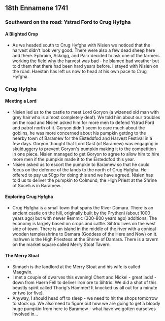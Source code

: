 ## 18th Ennamene 1741
### Southward on the road: Ystrad Ford to Crug Hyfgha
#### A Blighted Crop
* As we headed south to Crug Hyfgha with Nisien we noticed that the harvest didn't look very good. There were also a few dead sheep here and there. Ephraim, Askrigg, and Parx decided to ask one of the farmers working the field why the harvest was bad - he blamed bad weather but told them that there had been hard years before. I stayed with Nisien on the road. Haestan has left us now to head at his own pace to Crug Hyfgha.

### Crug Hyfgha
#### Meeting a Lord
* Nisien led us to the castle to meet Lord Goryon (a wizened old man with grey hair who is almost completely deaf). We told him about our troubles on the road and Nisien asked him for more men to defend Ystrad Ford and patrol north of it. Goryon didn't seem to care much about the goblins, he was more concerned about his pumpkin getting to the nearby town of Baramew for the Eisteddfod and Harvest Festival in a few days. Goryon thought that Lord Gast (of Baramew) was engaging in skulduggery to prevent Goryon's pumpkin making it to the competition in one piece. Nisien managed to get Goryon to agree to allow him to hire more men if the pumpkin made it to the Eisteddfod this year.
* Nisien asked us to escort the pumpkin to Baramew so that he could focus on the defence of the lands to the north of Crug Hyfgha. He offered to pay us 50gp for doing this and we have agreed. Nisien has told us to deliver the pumpkin to Colmund, the High Priest at the Shrine of Sucellus in Baramew.

#### Exploring Crug Hyfgha
* Crug Hyfgha is a small town that spans the River Damara. There is an ancient castle on the hill, originally built by the Prytheni (about 1000 years ago) but with newer Remmic (300-800 years ago) additions. The economy is largely based on crops and cattle. Sihtric lives on the west side of town. There is an island in the middle of the river with a conical wooden temple/shrine to Damara (Goddess of the Here and Now) on it. Inahwen is the High Priestess at the Shrine of Damara. There is a tavern on the market square called Merry Stoat Tavern.

#### The Merry Stoat
* Sinnach is the landlord at the Merry Stoat and his wife is called Maegwin.
* I met a couple of dwarves this evening! Chert and Nickel - great lads! - down from Haern Fell to deliver iron ore to Sihtric. We did a shot of this beastly spirit called Thorig's Hammer! It knocked us all out for a minute or two (or five).
* Anyway, I should head off to sleep - we need to hit the shops tomorrow to stock up. We also need to figure out how we are going to get a bloody huge pumpkin from here to Baramew - what have we gotten ourselves involved in...

